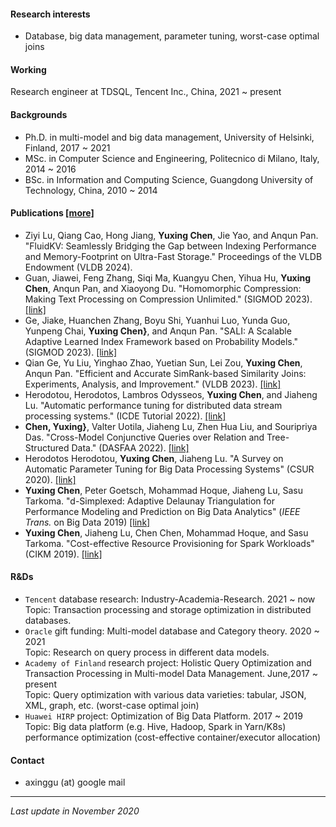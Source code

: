 [comment]: # (Short bio)

#### Research interests
- Database, big data management, parameter tuning, worst-case optimal joins

#### Working
Research engineer at TDSQL, Tencent Inc., China, 2021 ~ present

#### Backgrounds
- Ph.D. in multi-model and big data management, University of Helsinki, Finland, 2017 ~ 2021
- MSc. in Computer Science and Engineering, Politecnico di Milano, Italy, 2014 ~ 2016
- BSc. in Information and Computing Science, Guangdong University of Technology, China, 2010 ~ 2014 

#### Publications [[more]](https://scholar.google.com/citations?user=9nOJIrIAAAAJ&hl)
- Ziyi Lu, Qiang Cao, Hong Jiang, **Yuxing Chen**, Jie Yao, and Anqun Pan. "FluidKV: Seamlessly Bridging the Gap between Indexing Performance and Memory-Footprint on Ultra-Fast Storage." Proceedings of the VLDB Endowment (VLDB 2024).
- Guan, Jiawei, Feng Zhang, Siqi Ma, Kuangyu Chen, Yihua Hu, **Yuxing Chen**, Anqun Pan, and Xiaoyong Du. "Homomorphic Compression: Making Text Processing on Compression Unlimited." (SIGMOD 2023). [[link]](https://dl.acm.org/doi/10.1145/3626765)
- Ge, Jiake, Huanchen Zhang, Boyu Shi, Yuanhui Luo, Yunda Guo, Yunpeng Chai, **Yuxing Chen}**, and Anqun Pan. "SALI: A Scalable Adaptive Learned Index Framework based on Probability Models." (SIGMOD 2023). [[link]](https://dl.acm.org/doi/10.1145/3626752) 
- Qian Ge, Yu Liu, Yinghao Zhao, Yuetian Sun, Lei Zou, **Yuxing Chen**, Anqun Pan. "Efficient and Accurate SimRank-based Similarity Joins: Experiments, Analysis, and Improvement." (VLDB 2023). [[link]](https://www.vldb.org/pvldb/vol17/p617-liu.pdf) 
- Herodotou, Herodotos, Lambros Odysseos, **Yuxing Chen**, and Jiaheng Lu. "Automatic performance tuning for distributed data stream processing systems." (ICDE Tutorial 2022). [[link]](https://www.vldb.org/pvldb/vol17/p617-liu.pdf) 
- **Chen, Yuxing}**, Valter Uotila, Jiaheng Lu, Zhen Hua Liu, and Souripriya Das. "Cross-Model Conjunctive Queries over Relation and Tree-Structured Data." (DASFAA 2022). [[link]](https://www.springerprofessional.de/en/cross-model-conjunctive-queries-over-relation-and-tree-structure/20346184) 
- Herodotos Herodotou, **Yuxing Chen**, Jiaheng Lu. "A Survey on Automatic Parameter Tuning for Big Data Processing Systems" (CSUR 2020). [[link]](https://ieeexplore.ieee.org/document/9835493)
- **Yuxing Chen**, Peter Goetsch, Mohammad Hoque, Jiaheng Lu, Sasu Tarkoma. "d-Simplexed: Adaptive Delaunay Triangulation for Performance Modeling and Prediction on Big Data Analytics" (*IEEE Trans.* on Big Data 2019) [[link]](https://ieeexplore.ieee.org/document/8878273)
- **Yuxing Chen**, Jiaheng Lu, Chen Chen, Mohammad Hoque, and Sasu Tarkoma. "Cost-effective Resource Provisioning for Spark Workloads" (CIKM 2019). [[link]](https://dl.acm.org/citation.cfm?id=3358090)


#### R&Ds
- `Tencent` database research: Industry-Academia-Research. 2021 ~ now
 Topic: Transaction processing and storage optimization in distributed databases.
- `Oracle` gift funding: Multi-model database and Category theory. 2020 ~ 2021  
 Topic: Research on query process in different data models. 
- `Academy of Finland` research project: Holistic Query Optimization and Transaction Processing in Multi-model Data Management. June,2017 ~ present  
 Topic: Query optimization with various data varieties: tabular, JSON, XML, graph, etc. (worst-case optimal join)
- `Huawei HIRP` project: Optimization of Big Data Platform. 2017 ~ 2019
 Topic: Big data platform (e.g. Hive, Hadoop, Spark in Yarn/K8s) performance optimization (cost-effective container/executor allocation)

#### Contact
- axinggu (at) google mail



------------

_Last update in November 2020_
